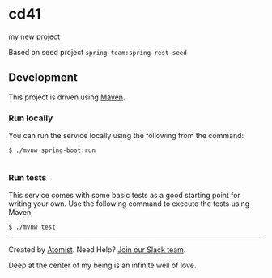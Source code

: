 # cd41   
my new project

Based on seed project `spring-team:spring-rest-seed`
 
## Development     

This project is driven using [Maven][mvn].
 
[mvn]: https://maven.apache.org/

### Run locally

You can run the service locally using the following from the command:
 
```
$ ./mvnw spring-boot:run
  
```        
       
### Run tests           

This service comes with some basic tests as a good starting
point for writing your own.  Use the following command to execute the
tests using Maven:

```
$ ./mvnw test
```

---
Created by [Atomist][atomist].
Need Help?  [Join our Slack team][slack].

[atomist]: https://www.atomist.com/
[slack]: https://join.atomist.com/

Deep at the center of my being is an infinite well of love.

